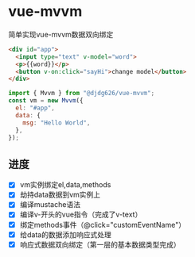 # vue-mvvm

简单实现vue-mvvm数据双向绑定

```html
<div id="app">
  <input type="text" v-model="word">
  <p>{{word}}</p>
  <button v-on:click="sayHi">change model</button>
</div>
```

```js
import { Mvvm } from "@djdg626/vue-mvvm";
const vm = new Mvvm({
  el: "#app",
  data: {
    msg: "Hello World",
  },
});
```

## 进度

- [x] vm实例绑定el,data,methods
- [x] 劫持data数据到vm实例上
- [x] 编译mustache语法
- [x] 编译v-开头的vue指令（完成了v-text）
- [x] 绑定methods事件（@click="customEventName"）
- [x] 给data的数据添加响应式处理
- [x] 响应式数据双向绑定（第一层的基本数据类型完成）